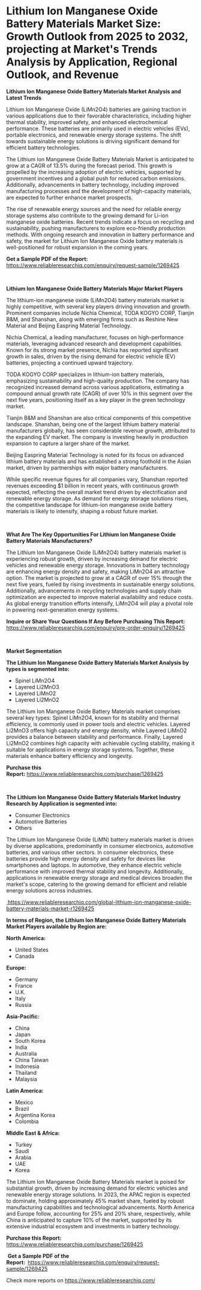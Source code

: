 <p><h1>Lithium Ion Manganese Oxide Battery Materials Market Size: Growth Outlook from 2025 to 2032, projecting at Market's Trends Analysis by Application, Regional Outlook, and Revenue</h1></p><p><strong>Lithium Ion Manganese Oxide Battery Materials Market Analysis and Latest Trends</strong></p>
<p><p>Lithium Ion Manganese Oxide (LiMn2O4) batteries are gaining traction in various applications due to their favorable characteristics, including higher thermal stability, improved safety, and enhanced electrochemical performance. These batteries are primarily used in electric vehicles (EVs), portable electronics, and renewable energy storage systems. The shift towards sustainable energy solutions is driving significant demand for efficient battery technologies.</p><p>The Lithium Ion Manganese Oxide Battery Materials Market is anticipated to grow at a CAGR of 13.5% during the forecast period. This growth is propelled by the increasing adoption of electric vehicles, supported by government incentives and a global push for reduced carbon emissions. Additionally, advancements in battery technology, including improved manufacturing processes and the development of high-capacity materials, are expected to further enhance market prospects.</p><p>The rise of renewable energy sources and the need for reliable energy storage systems also contribute to the growing demand for Li-ion manganese oxide batteries. Recent trends indicate a focus on recycling and sustainability, pushing manufacturers to explore eco-friendly production methods. With ongoing research and innovation in battery performance and safety, the market for Lithium Ion Manganese Oxide battery materials is well-positioned for robust expansion in the coming years.</p></p>
<p><strong>Get a Sample PDF of the Report:&nbsp;</strong> <a href="https://www.reliableresearchiq.com/enquiry/request-sample/1269425?utm_campaign=3514&utm_medium=2&utm_source=Github&utm_content=ia&utm_term=24032025&utm_id=lithium-ion-manganese-oxide-battery-materials">https://www.reliableresearchiq.com/enquiry/request-sample/1269425</a></p>
<p>&nbsp;</p>
<p><strong>Lithium Ion Manganese Oxide Battery Materials Major Market Players</strong></p>
<p><p>The lithium-ion manganese oxide (LiMn2O4) battery materials market is highly competitive, with several key players driving innovation and growth. Prominent companies include Nichia Chemical, TODA KOGYO CORP, Tianjin B&M, and Shanshan, along with emerging firms such as Reshine New Material and Beijing Easpring Material Technology.</p><p>Nichia Chemical, a leading manufacturer, focuses on high-performance materials, leveraging advanced research and development capabilities. Known for its strong market presence, Nichia has reported significant growth in sales, driven by the rising demand for electric vehicle (EV) batteries, projecting a continued upward trajectory.</p><p>TODA KOGYO CORP specializes in lithium-ion battery materials, emphasizing sustainability and high-quality production. The company has recognized increased demand across various applications, estimating a compound annual growth rate (CAGR) of over 10% in this segment over the next five years, positioning itself as a key player in the green technology market.</p><p>Tianjin B&M and Shanshan are also critical components of this competitive landscape. Shanshan, being one of the largest lithium battery material manufacturers globally, has seen considerable revenue growth, attributed to the expanding EV market. The company is investing heavily in production expansion to capture a larger share of the market.</p><p>Beijing Easpring Material Technology is noted for its focus on advanced lithium battery materials and has established a strong foothold in the Asian market, driven by partnerships with major battery manufacturers.</p><p>While specific revenue figures for all companies vary, Shanshan reported revenues exceeding $1 billion in recent years, with continuous growth expected, reflecting the overall market trend driven by electrification and renewable energy storage. As demand for energy storage solutions rises, the competitive landscape for lithium-ion manganese oxide battery materials is likely to intensify, shaping a robust future market.</p></p>
<p>&nbsp;</p>
<p><strong>What Are The Key Opportunities For Lithium Ion Manganese Oxide Battery Materials Manufacturers?</strong></p>
<p><p>The Lithium Ion Manganese Oxide (LiMn2O4) battery materials market is experiencing robust growth, driven by increasing demand for electric vehicles and renewable energy storage. Innovations in battery technology are enhancing energy density and safety, making LiMn2O4 an attractive option. The market is projected to grow at a CAGR of over 15% through the next five years, fueled by rising investments in sustainable energy solutions. Additionally, advancements in recycling technologies and supply chain optimization are expected to improve material availability and reduce costs. As global energy transition efforts intensify, LiMn2O4 will play a pivotal role in powering next-generation energy systems.</p></p>
<p><strong>Inquire or Share Your Questions If Any Before Purchasing This Report:</strong> <a href="https://www.reliableresearchiq.com/enquiry/pre-order-enquiry/1269425?utm_campaign=3514&utm_medium=2&utm_source=Github&utm_content=ia&utm_term=24032025&utm_id=lithium-ion-manganese-oxide-battery-materials">https://www.reliableresearchiq.com/enquiry/pre-order-enquiry/1269425</a></p>
<p>&nbsp;</p>
<p><strong>Market Segmentation</strong></p>
<p><strong>The Lithium Ion Manganese Oxide Battery Materials Market Analysis by types is segmented into:</strong></p>
<p><ul><li>Spinel LiMn2O4</li><li>Layered Li2MnO3</li><li>Layered LiMnO2</li><li>Layered Li2MnO2</li></ul></p>
<p><p>The Lithium Ion Manganese Oxide Battery Materials market comprises several key types: Spinel LiMn2O4, known for its stability and thermal efficiency, is commonly used in power tools and electric vehicles. Layered Li2MnO3 offers high capacity and energy density, while Layered LiMnO2 provides a balance between stability and performance. Finally, Layered Li2MnO2 combines high capacity with achievable cycling stability, making it suitable for applications in energy storage systems. Together, these materials enhance battery efficiency and longevity.</p></p>
<p><strong>Purchase this Report:&nbsp;</strong><a href="https://www.reliableresearchiq.com/purchase/1269425?utm_campaign=3514&utm_medium=2&utm_source=Github&utm_content=ia&utm_term=24032025&utm_id=lithium-ion-manganese-oxide-battery-materials">https://www.reliableresearchiq.com/purchase/1269425</a></p>
<p>&nbsp;</p>
<p><strong>The Lithium Ion Manganese Oxide Battery Materials Market Industry Research by Application is segmented into:</strong></p>
<p><ul><li>Consumer Electronics</li><li>Automotive Batteries</li><li>Others</li></ul></p>
<p><p>The Lithium Ion Manganese Oxide (LiMN) battery materials market is driven by diverse applications, predominantly in consumer electronics, automotive batteries, and various other sectors. In consumer electronics, these batteries provide high energy density and safety for devices like smartphones and laptops. In automotive, they enhance electric vehicle performance with improved thermal stability and longevity. Additionally, applications in renewable energy storage and medical devices broaden the market's scope, catering to the growing demand for efficient and reliable energy solutions across industries.</p></p>
<p><a href="https://www.reliableresearchiq.com/global-lithium-ion-manganese-oxide-battery-materials-market-r1269425?utm_campaign=3514&utm_medium=2&utm_source=Github&utm_content=ia&utm_term=24032025&utm_id=lithium-ion-manganese-oxide-battery-materials">&nbsp;https://www.reliableresearchiq.com/global-lithium-ion-manganese-oxide-battery-materials-market-r1269425</a></p>
<p><strong>In terms of Region, the Lithium Ion Manganese Oxide Battery Materials Market Players available by Region are:</strong></p>
<p>
    <p> <strong> North America: </strong>
        <ul>
            <li>United States</li>
            <li>Canada</li>
        </ul>
        </p> 
    <p> <strong> Europe: </strong>
        <ul>
            <li>Germany</li>
            <li>France</li>
            <li>U.K.</li>
            <li>Italy</li>
            <li>Russia</li>
        </ul>
        </p> 
    <p> <strong> Asia-Pacific: </strong>
        <ul>
            <li>China</li>
            <li>Japan</li>
            <li>South Korea</li>
            <li>India</li>
            <li>Australia</li>
            <li>China Taiwan</li>
            <li>Indonesia</li>
            <li>Thailand</li>
            <li>Malaysia</li>
        </ul>
        </p> 
    <p> <strong> Latin America: </strong>
        <ul>
            <li>Mexico</li>
            <li>Brazil</li>
            <li>Argentina Korea</li>
            <li>Colombia</li>
        </ul>
        </p> 
    <p> <strong> Middle East & Africa: </strong>
        <ul>
            <li>Turkey</li>
            <li>Saudi</li>
            <li>Arabia</li>
            <li>UAE</li>
            <li>Korea</li>
        </ul>
    </p>
    </p>
<p><p>The Lithium Ion Manganese Oxide Battery Materials market is poised for substantial growth, driven by increasing demand for electric vehicles and renewable energy storage solutions. In 2023, the APAC region is expected to dominate, holding approximately 45% market share, fueled by robust manufacturing capabilities and technological advancements. North America and Europe follow, accounting for 25% and 20% share, respectively, while China is anticipated to capture 10% of the market, supported by its extensive industrial ecosystem and investments in battery technology.</p></p>
<p><strong>Purchase this Report: </strong><a href="https://www.reliableresearchiq.com/purchase/1269425?utm_campaign=3514&utm_medium=2&utm_source=Github&utm_content=ia&utm_term=24032025&utm_id=lithium-ion-manganese-oxide-battery-materials">https://www.reliableresearchiq.com/purchase/1269425</a></p>
<p>&nbsp;<strong>Get a Sample PDF of the Report:&nbsp;&nbsp;</strong><a href="https://www.reliableresearchiq.com/enquiry/request-sample/1269425?utm_campaign=3514&utm_medium=2&utm_source=Github&utm_content=ia&utm_term=24032025&utm_id=lithium-ion-manganese-oxide-battery-materials">https://www.reliableresearchiq.com/enquiry/request-sample/1269425</a></p>
<p><strong></strong></p>
<p>Check more reports on <a href="https://www.reliableresearchiq.com/?utm_campaign=3514&utm_medium=2&utm_source=Github&utm_content=ia&utm_term=24032025&utm_id=lithium-ion-manganese-oxide-battery-materials">https://www.reliableresearchiq.com/</a></p>